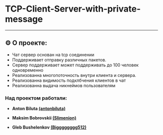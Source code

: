 # TCP-Client-Server-with-private-message

____
## ⚙ О проекте:
- Чат сервер основан на tcp соединении
- Поддерживает отправку различных пакетов. 
- Сервер поддерживает может поддерживать до 100 человек одновременно
- Реализованна многопоточность внутри клиента и сервера.
- Реализованна видимость подклбчения клиентов в чат
- Реализованна выдача никнеймов пользователям

### Над проектом работали:

- **Anton Biluta [(antonbiluta)](https://github.com/antonbiluta)**

- **Maksim Bobrovskii [(Slimenion)](https://github.com/Slimenion)**

- **Gleb Bushelenkov [(Bigggggggg512)](https://github.com/Bigggggggg512)**

